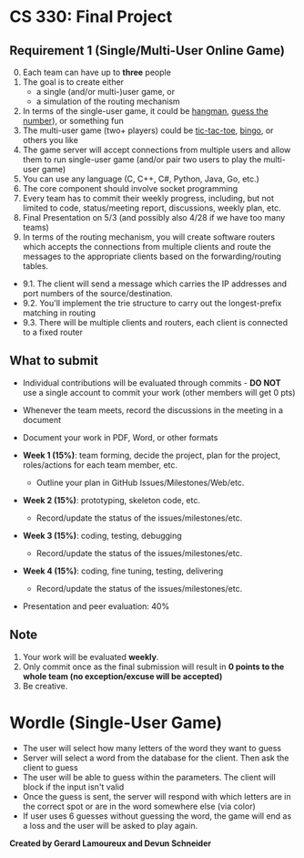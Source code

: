 # CS 330: Final Project


## Requirement 1 (Single/Multi-User Online Game)

0. Each team can have up to **three** people
1. The goal is to create either
   * a single (and/or multi-)user game, or 
   * a simulation of the routing mechanism
2. In terms of the single-user game, it could be [hangman](https://en.wikipedia.org/wiki/Hangman_(game)), [guess the number](https://www.goobix.com/games/guess-the-number/)), or something fun
3. The multi-user game (two+ players) could be [tic-tac-toe](https://playtictactoe.org/), [bingo](https://en.wikipedia.org/wiki/Bingo_(American_version)), or others you like
4. The game server will accept connections from multiple users and allow them to run single-user game (and/or pair two users to play the multi-user game)
5. You can use any language (C, C++, C#, Python, Java, Go, etc.)
6. The core component should involve socket programming
7. Every team has to commit their weekly progress, including, but not limited to code, status/meeting report, discussions, weekly plan, etc.
8. Final Presentation on 5/3 (and possibly also 4/28 if we have too many teams)
9. In terms of the routing mechanism, you will create software routers which accepts the connections from multiple clients and route the messages to the appropriate clients based on the forwarding/routing tables.
  * 9.1. The client will send a message which carries the IP addresses and port numbers of the source/destination.
  * 9.2. You'll implement the trie structure to carry out the longest-prefix matching in routing
  * 9.3. There will be multiple clients and routers, each client is connected to a fixed router

## What to submit

  * Individual contributions will be evaluated through commits - **DO NOT** use a single account to commit your work (other members will get 0 pts)
  * Whenever the team meets, record the discussions in the meeting in a document
  * Document your work in PDF, Word, or other formats

* **Week 1 (15%)**: team forming, decide the project, plan for the project, roles/actions for each team member, etc.
  * Outline your plan in GitHub Issues/Milestones/Web/etc.
* **Week 2 (15%)**: prototyping, skeleton code, etc.
  * Record/update the status of the issues/milestones/etc.
* **Week 3 (15%)**: coding, testing, debugging
  * Record/update the status of the issues/milestones/etc.
* **Week 4 (15%)**: coding, fine tuning, testing, delivering
  * Record/update the status of the issues/milestones/etc.
* Presentation and peer evaluation: 40%

## Note

1. Your work will be evaluated **weekly**.
2. Only commit once as the final submission will result in **0 points to the whole team (no exception/excuse will be accepted)**
3. Be creative.

# Wordle (Single-User Game)
  * The user will select how many letters of the word they want to guess
  * Server will select a word from the database for the client. Then ask the client to guess
  * The user will be able to guess within the parameters. The client will block if the input isn't valid
  * Once the guess is sent, the server will respond with which letters are in the correct spot or are in the word somewhere else (via color)
  * If user uses 6 guesses without guessing the word, the game will end as a loss and the user will be asked to play again.

**Created by Gerard Lamoureux and Devun Schneider**
